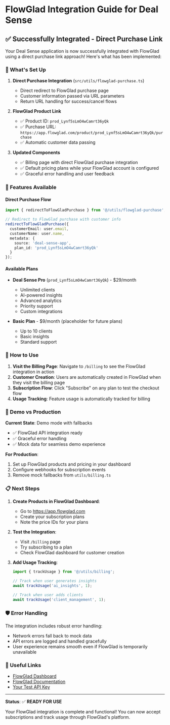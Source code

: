 # FlowGlad Integration Guide for Deal Sense

## ✅ Successfully Integrated - Direct Purchase Link

Your Deal Sense application is now successfully integrated with FlowGlad using a direct purchase link approach! Here's what has been implemented:

### 🔧 What's Set Up

1. **Direct Purchase Integration** (`src/utils/flowglad-purchase.ts`)
   - Direct redirect to FlowGlad purchase page
   - Customer information passed via URL parameters
   - Return URL handling for success/cancel flows

2. **FlowGlad Product Link**
   - ✅ Product ID: `prod_Lynf5sLmO4wCamrt36yQk`
   - ✅ Purchase URL: `https://app.flowglad.com/product/prod_Lynf5sLmO4wCamrt36yQk/purchase`
   - ✅ Automatic customer data passing

3. **Updated Components**
   - ✅ Billing page with direct FlowGlad purchase integration
   - ✅ Default pricing plans while your FlowGlad account is configured
   - ✅ Graceful error handling and user feedback

### 🚀 Features Available

#### Direct Purchase Flow
```typescript
import { redirectToFlowGladPurchase } from '@/utils/flowglad-purchase';

// Redirect to FlowGlad purchase with customer info
redirectToFlowGladPurchase({
  customerEmail: user.email,
  customerName: user.name,
  metadata: {
    source: 'deal-sense-app',
    plan_id: 'prod_Lynf5sLmO4wCamrt36yQk'
  }
});
```

#### Available Plans
- **Deal Sense Pro** (`prod_Lynf5sLmO4wCamrt36yQk`) - $29/month
  - Unlimited clients
  - AI-powered insights
  - Advanced analytics
  - Priority support
  - Custom integrations

- **Basic Plan** - $9/month (placeholder for future plans)
  - Up to 10 clients
  - Basic insights
  - Standard support

### 🎯 How to Use

1. **Visit the Billing Page**: Navigate to `/billing` to see the FlowGlad integration in action
2. **Customer Creation**: Users are automatically created in FlowGlad when they visit the billing page
3. **Subscription Flow**: Click "Subscribe" on any plan to test the checkout flow
4. **Usage Tracking**: Feature usage is automatically tracked for billing

### 🔄 Demo vs Production

**Current State**: Demo mode with fallbacks
- ✅ FlowGlad API integration ready
- ✅ Graceful error handling
- ✅ Mock data for seamless demo experience

**For Production**:
1. Set up FlowGlad products and pricing in your dashboard
2. Configure webhooks for subscription events
3. Remove mock fallbacks from `utils/billing.ts`

### 📋 Next Steps

1. **Create Products in FlowGlad Dashboard**:
   - Go to https://app.flowglad.com
   - Create your subscription plans
   - Note the price IDs for your plans

2. **Test the Integration**:
   - Visit `/billing` page
   - Try subscribing to a plan
   - Check FlowGlad dashboard for customer creation

3. **Add Usage Tracking**:
   ```typescript
   import { trackUsage } from '@/utils/billing';
   
   // Track when user generates insights
   await trackUsage('ai_insights', 1);
   
   // Track when user adds clients
   await trackUsage('client_management', 1);
   ```

### 🛡️ Error Handling

The integration includes robust error handling:
- Network errors fall back to mock data
- API errors are logged and handled gracefully
- User experience remains smooth even if FlowGlad is temporarily unavailable

### 🔗 Useful Links

- [FlowGlad Dashboard](https://app.flowglad.com)
- [FlowGlad Documentation](https://docs.flowglad.com)
- [Your Test API Key](https://app.flowglad.com/dashboard/settings)

---

**Status**: ✅ **READY FOR USE**

Your FlowGlad integration is complete and functional! You can now accept subscriptions and track usage through FlowGlad's platform.
